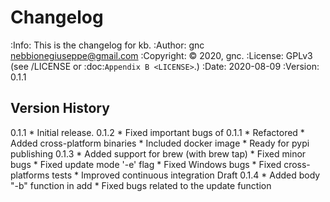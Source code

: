 # Changelog
:Info: This is the changelog for kb.
:Author: gnc <nebbionegiuseppe@gmail.com>
:Copyright: © 2020, gnc.
:License: GPLv3 (see /LICENSE or :doc:`Appendix B <LICENSE>`.)
:Date: 2020-08-09
:Version: 0.1.1

## Version History

0.1.1 
    * Initial release.
0.1.2
    * Fixed important bugs of 0.1.1
    * Refactored
    * Added cross-platform binaries
    * Included docker image
    * Ready for pypi publishing
0.1.3
    * Added support for brew (with brew tap)
    * Fixed minor bugs
    * Fixed update mode '-e' flag
    * Fixed Windows bugs
    * Fixed cross-platforms tests
    * Improved continuous integration
Draft 0.1.4
    * Added body "-b" function in add
    * Fixed bugs related to the update function


